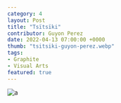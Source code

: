 ```yaml
---
category: 4
layout: Post
title: "Tsïtsïki"
contributor: Guyon Perez
date: 2022-04-13 07:00:00 +0000
thumb: "tsitsiki-guyon-perez.webp"
tags: 
- Graphite
- Visual Arts
featured: true
---
```

<img src="{{ site.baseurl }}/uploads/tsitsiki-guyon-perez.jpg" 
    alt="a">